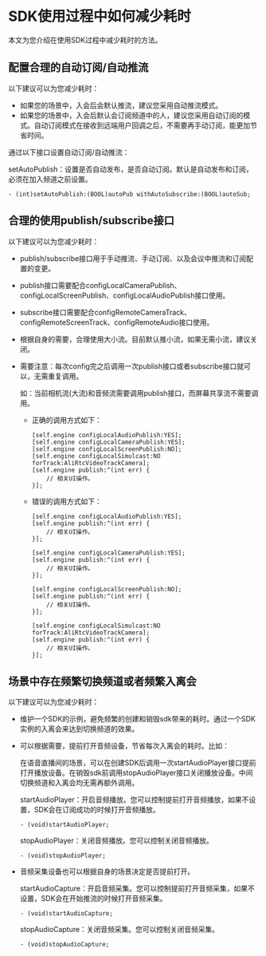 # SDK使用过程中如何减少耗时

本文为您介绍在使用SDK过程中减少耗时的方法。

## 配置合理的自动订阅/自动推流

以下建议可以为您减少耗时：

-   如果您的场景中，入会后会默认推流，建议您采用自动推流模式。
-   如果您的场景中，入会后默认会订阅频道中的人，建议您采用自动订阅的模式。自动订阅模式在接收到远端用户回调之后，不需要再手动订阅，能更加节省时间。

通过以下接口设置自动订阅/自动推流：

setAutoPublish：设置是否自动发布，是否自动订阅。默认是自动发布和订阅，必须在加入频道之前设置。

```
- (int)setAutoPublish:(BOOL)autoPub withAutoSubscribe:(BOOL)autoSub;
```

## 合理的使用publish/subscribe接口

以下建议可以为您减少耗时：

-   publish/subscribe接口用于手动推流、手动订阅、以及会议中推流和订阅配置的变更。
-   publish接口需要配合configLocalCameraPublish、configLocalScreenPublish、configLocalAudioPublish接口使用。
-   subscribe接口需要配合configRemoteCameraTrack、configRemoteScreenTrack、configRemoteAudio接口使用。
-   根据自身的需要，合理使用大小流。目前默认推小流，如果无需小流，建议关闭。
-   需要注意：每次config完之后调用一次publish接口或者subscribe接口就可以，无需重复调用。

    如：当前相机流\(大流\)和音频流需要调用publish接口，而屏幕共享流不需要调用。

    -   正确的调用方式如下：

        ```
        [self.engine configLocalAudioPublish:YES];
        [self.engine configLocalCameraPublish:YES];
        [self.engine configLocalScreenPublish:NO];
        [self.engine configLocalSimulcast:NO forTrack:AliRtcVideoTrackCamera];
        [self.engine publish:^(int err) {
            // 相关UI操作。
        }]; 
        ```

    -   错误的调用方式如下：

        ```
        [self.engine configLocalAudioPublish:YES];
        [self.engine publish:^(int err) {
            // 相关UI操作。
        }]; 
        
        [self.engine configLocalCameraPublish:YES];
        [self.engine publish:^(int err) {
            // 相关UI操作。
        }]; 
        
        [self.engine configLocalScreenPublish:NO];
        [self.engine publish:^(int err) {
            // 相关UI操作。
        }]; 
        
        [self.engine configLocalSimulcast:NO forTrack:AliRtcVideoTrackCamera];
        [self.engine publish:^(int err) {
            // 相关UI操作。
        }]; 
        ```


## 场景中存在频繁切换频道或者频繁入离会

以下建议可以为您减少耗时：

-   维护一个SDK的示例，避免频繁的创建和销毁sdk带来的耗时。通过一个SDK实例的入离会来达到切换频道的效果。
-   可以根据需要，提前打开音频设备，节省每次入离会的耗时。比如：

    在语音直播间的场景，可以在创建SDK后调用一次startAudioPlayer接口提前打开播放设备。在销毁sdk前调用stopAudioPlayer接口关闭播放设备。中间切换频道和入离会均无需再额外调用。

    startAudioPlayer：开启音频播放。您可以控制提前打开音频播放，如果不设置，SDK会在订阅成功的时候打开音频播放。

    ```
    - (void)startAudioPlayer;
    ```

    stopAudioPlayer：关闭音频播放。您可以控制关闭音频播放。

    ```
    - (void)stopAudioPlayer;
    ```

-   音频采集设备也可以根据自身的场景决定是否提前打开。

    startAudioCapture：开启音频采集。您可以控制提前打开音频采集，如果不设置，SDK会在开始推流的时候打开音频采集。

    ```
    - (void)startAudioCapture;
    ```

    stopAudioCapture：关闭音频采集。您可以控制关闭音频采集。

    ```
    - (void)stopAudioCapture;
    ```



